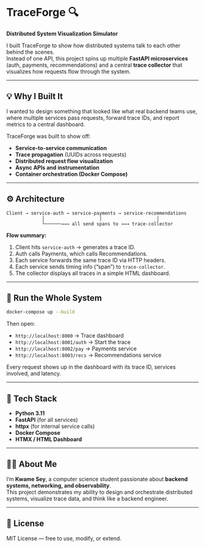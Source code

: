 # TraceForge 🔍  
**Distributed System Visualization Simulator**

I built TraceForge to show how distributed systems talk to each other behind the scenes.  
Instead of one API, this project spins up multiple **FastAPI microservices** (auth, payments, recommendations) and a central **trace collector** that visualizes how requests flow through the system.

---

## 💡 Why I Built It
I wanted to design something that looked like what real backend teams use, where multiple services pass requests, forward trace IDs, and report metrics to a central dashboard.

TraceForge was built to show off:
- **Service-to-service communication**
- **Trace propagation** (UUIDs across requests)
- **Distributed request flow visualization**
- **Async APIs and instrumentation**
- **Container orchestration (Docker Compose)**

---

## ⚙️ Architecture
```
Client → service-auth → service-payments → service-recommendations
             │                    │                    │
             └──────→→→ all send spans to →→→ trace-collector
```

**Flow summary:**  
1. Client hits `service-auth` → generates a trace ID.  
2. Auth calls Payments, which calls Recommendations.  
3. Each service forwards the same trace ID via HTTP headers.  
4. Each service sends timing info (“span”) to `trace-collector`.  
5. The collector displays all traces in a simple HTML dashboard.  

---

## 🚀 Run the Whole System

```bash
docker-compose up --build
```

Then open:
- `http://localhost:8000` → Trace dashboard  
- `http://localhost:8001/auth` → Start the trace  
- `http://localhost:8002/pay` → Payments service  
- `http://localhost:8003/recs` → Recommendations service  

Every request shows up in the dashboard with its trace ID, services involved, and latency.

---

## 🧰 Tech Stack
- **Python 3.11**
- **FastAPI** (for all services)
- **httpx** (for internal service calls)
- **Docker Compose**
- **HTMX / HTML Dashboard**

---

## 🧑‍💻 About Me
I’m **Kwame Sey**, a computer science student passionate about **backend systems, networking, and observability**.  
This project demonstrates my ability to design and orchestrate distributed systems, visualize trace data, and think like a backend engineer.

---

## 📜 License
MIT License — free to use, modify, or extend.
